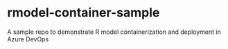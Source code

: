 # rmodel-container-sample
A sample repo to demonstrate R model containerization and deployment in Azure DevOps
